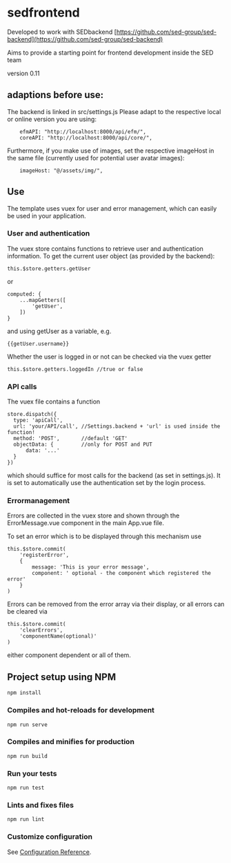# sedfrontend
Developed to work with SEDbackend [https://github.com/sed-group/sed-backend](https://github.com/sed-group/sed-backend)

Aims to provide a starting point for frontend development inside the SED team

version 0.11


## adaptions before use:
The backend is linked in src/settings.js
Please adapt to the respective local or online version you are using:
```
    efmAPI: "http://localhost:8000/api/efm/",
    coreAPI: "http://localhost:8000/api/core/",
```
Furthermore, if you make use of images, set the respective imageHost in the same file (currently used for potential user avatar images):
```
    imageHost: "@/assets/img/",
```

## Use
The template uses vuex for user and error management, which can easily be used in your application.

### User and authentication
The vuex store contains functions to retrieve user and authentication information.
To get the current user object (as provided by the backend):
```
this.$store.getters.getUser
```
or
```
computed: {
    ...mapGetters([
        'getUser',
    ])
}
```
and using getUser as a variable, e.g.
```
{{getUser.username}}
```

Whether the user is logged in or not can be checked via the vuex getter
```
this.$store.getters.loggedIn //true or false
```

### API calls
The vuex file contains a function 
```
store.dispatch({
  type: 'apiCall',      
  url: 'your/API/call', //Settings.backend + 'url' is used inside the function!
  method: 'POST',       //default 'GET'
  objectData: {         //only for POST and PUT
      data: '...'
  }               
})
```
which should suffice for most calls for the backend (as set in settings.js).
It is set to automatically use the authentication set by the login process.


### Errormanagement
Errors are collected in the vuex store and shown through the ErrorMessage.vue component in the main App.vue file.

To set an error which is to be displayed through this mechanism use
```
this.$store.commit(
    'registerError',
    {
        message: 'This is your error message',
        component: ' optional - the component which registered the error'
    }
)
```

Errors can be removed from the error array via their display, or all errors can be cleared via 
```
this.$store.commit(
    'clearErrors',
    'componentName(optional)'
)
```
either component dependent or all of them.

## Project setup using NPM
``` 
npm install
```

### Compiles and hot-reloads for development
```
npm run serve
```

### Compiles and minifies for production
```
npm run build
```

### Run your tests
```
npm run test
```

### Lints and fixes files
```
npm run lint
```

### Customize configuration
See [Configuration Reference](https://cli.vuejs.org/config/).
